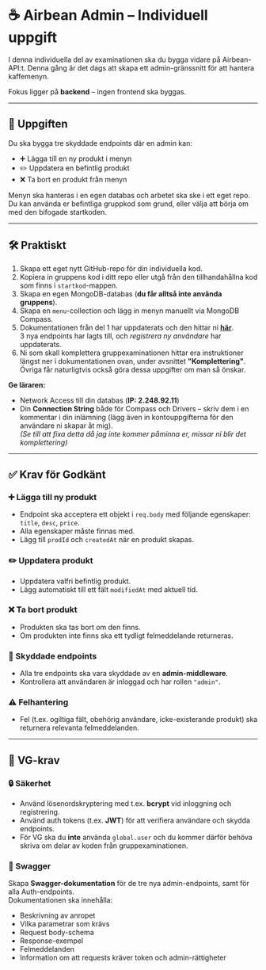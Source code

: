 # ☕ Airbean Admin – Individuell uppgift

I denna individuella del av examinationen ska du bygga vidare på Airbean-API:t. Denna gång är det dags att skapa ett admin-gränssnitt för att hantera kaffemenyn.  

Fokus ligger på **backend** – ingen frontend ska byggas.

---

## 🧩 Uppgiften
Du ska bygga tre skyddade endpoints där en admin kan:

- ➕ Lägga till en ny produkt i menyn
- ✏️ Uppdatera en befintlig produkt
- ❌ Ta bort en produkt från menyn

Menyn ska hanteras i en egen databas och arbetet ska ske i ett eget repo.  
Du kan använda er befintliga gruppkod som grund, eller välja att börja om med den bifogade startkoden.

---

## 🛠️ Praktiskt

1. Skapa ett eget nytt GitHub-repo för din individuella kod.
2. Kopiera in gruppens kod i ditt repo eller utgå från den tillhandahållna kod som finns i `startkod`-mappen.
3. Skapa en egen MongoDB-databas (**du får alltså inte använda gruppens**).
4. Skapa en `menu`-collection och lägg in menyn manuellt via MongoDB Compass.
5. Dokumentationen från del 1 har uppdaterats och den hittar ni **[här](länk)**.  
   3 nya endpoints har lagts till, och *registrera ny användare* har uppdaterats.
6. Ni som skall komplettera gruppexaminationen hittar era instruktioner längst ner i dokumentationen ovan, under avsnittet **"Komplettering"**.  
   Övriga får naturligtvis också göra dessa uppgifter om man så önskar.

**Ge läraren:**
- Network Access till din databas (**IP: 2.248.92.11**)
- Din **Connection String** både för Compass och Drivers – skriv dem i en kommentar i din inlämning (lägg även in kontouppgifterna för den användare ni skapar åt mig).  
  _(Se till att fixa detta då jag inte kommer påminna er, missar ni blir det komplettering)_

---

## ✅ Krav för Godkänt

### ➕ Lägga till ny produkt
- Endpoint ska acceptera ett objekt i `req.body` med följande egenskaper: `title`, `desc`, `price`.
- Alla egenskaper måste finnas med.
- Lägg till `prodId` och `createdAt` när en produkt skapas.

### ✏️ Uppdatera produkt
- Uppdatera valfri befintlig produkt.
- Lägg automatiskt till ett fält `modifiedAt` med aktuell tid.

### ❌ Ta bort produkt
- Produkten ska tas bort om den finns.
- Om produkten inte finns ska ett tydligt felmeddelande returneras.

### 🔐 Skyddade endpoints
- Alla tre endpoints ska vara skyddade av en **admin-middleware**.
- Kontrollera att användaren är inloggad och har rollen `"admin"`.

### ⚠️ Felhantering
- Fel (t.ex. ogiltiga fält, obehörig användare, icke-existerande produkt) ska returnera relevanta felmeddelanden.

---

## 🌟 VG-krav

### 🔒 Säkerhet
- Använd lösenordskryptering med t.ex. **bcrypt** vid inloggning och registrering.
- Använd auth tokens (t.ex. **JWT**) för att verifiera användare och skydda endpoints.
- För VG ska du **inte** använda `global.user` och du kommer därför behöva skriva om delar av koden från gruppexaminationen.

### 📘 Swagger
Skapa **Swagger-dokumentation** för de tre nya admin-endpoints, samt för alla Auth-endpoints.  
Dokumentationen ska innehålla:
- Beskrivning av anropet
- Vilka parametrar som krävs
- Request body-schema
- Response-exempel
- Felmeddelanden
- Information om att requests kräver token och admin-rättigheter
